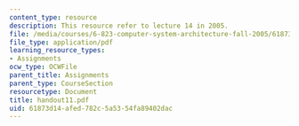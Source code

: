 ```yaml
---
content_type: resource
description: This resource refer to lecture 14 in 2005.
file: /media/courses/6-823-computer-system-architecture-fall-2005/61873d14afed782c5a5354fa89402dac_handout11.pdf
file_type: application/pdf
learning_resource_types:
- Assignments
ocw_type: OCWFile
parent_title: Assignments
parent_type: CourseSection
resourcetype: Document
title: handout11.pdf
uid: 61873d14-afed-782c-5a53-54fa89402dac
---
```

